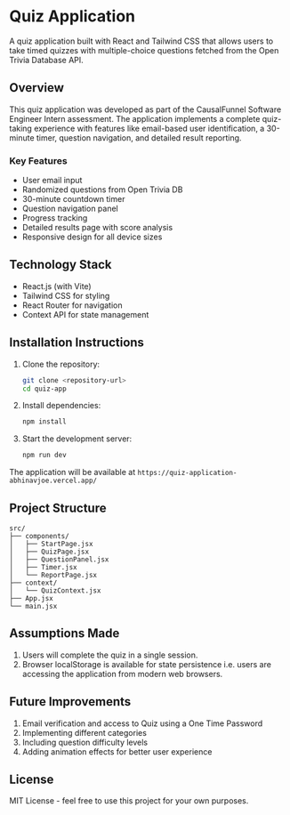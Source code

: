 # Quiz Application

A quiz application built with React and Tailwind CSS that allows users to take timed quizzes with multiple-choice questions fetched from the Open Trivia Database API.

## Overview

This quiz application was developed as part of the CausalFunnel Software Engineer Intern assessment. The application implements a complete quiz-taking experience with features like email-based user identification, a 30-minute timer, question navigation, and detailed result reporting.

### Key Features

- User email input
- Randomized questions from Open Trivia DB
- 30-minute countdown timer
- Question navigation panel
- Progress tracking
- Detailed results page with score analysis
- Responsive design for all device sizes

## Technology Stack

- React.js (with Vite)
- Tailwind CSS for styling
- React Router for navigation
- Context API for state management

## Installation Instructions

1. Clone the repository:

   ```bash
   git clone <repository-url>
   cd quiz-app
   ```

2. Install dependencies:

   ```bash
   npm install
   ```

3. Start the development server:

   ```bash
   npm run dev
   ```

The application will be available at `https://quiz-application-abhinavjoe.vercel.app/`

## Project Structure

```
src/
├── components/
│   ├── StartPage.jsx
│   ├── QuizPage.jsx
│   ├── QuestionPanel.jsx
│   ├── Timer.jsx
│   └── ReportPage.jsx
├── context/
│   └── QuizContext.jsx
├── App.jsx
└── main.jsx
```

## Assumptions Made

1. Users will complete the quiz in a single session.
2. Browser localStorage is available for state persistence i.e. users are accessing the application from modern web browsers.

## Future Improvements

1. Email verification and access to Quiz using a One Time Password
2. Implementing different categories
3. Including question difficulty levels
4. Adding animation effects for better user experience

## License

MIT License - feel free to use this project for your own purposes.
